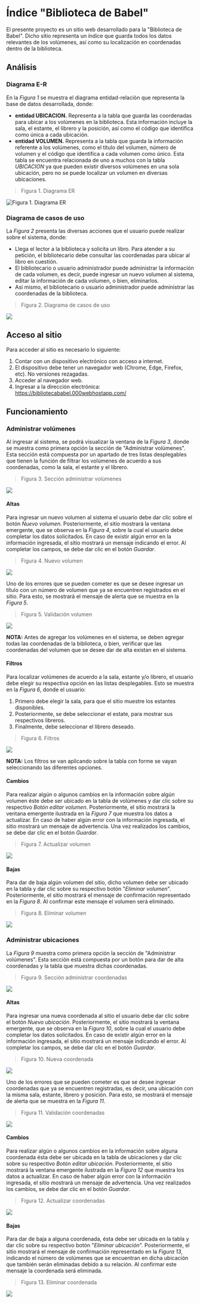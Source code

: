 # Índice "Biblioteca de Babel"
El presente proyecto es un sitio web desarrollado para la "Biblioteca de Babel". Dicho sitio representa un índice que guarda todos los datos relevantes de los volúmenes, así como su localización en coordenadas dentro de la biblioteca.

## Análisis
### Diagrama E-R
En la *Figura 1* se muestra el diagrama entidad-relación que representa la base de datos desarrollada, donde:
- **entidad UBICACION.** Representa a la tabla que guarda las coordenadas para ubicar a los volúmenes en la biblioteca. Esta información incluye la sala, el estante, el librero y la posición, así como el código que identifica como única a cada ubicación.
- **entidad VOLUMEN.** Representa a la tabla que guarda la información referente a los volúmenes, como el título del volumen, número de volumen y el código que identifica a cada volumen como único. Esta tabla se encuentra relacionada de uno a muchos con la tabla *UBICACION*  ya que pueden existir diversos volúmenes en una sola ubicación, pero no se puede localizar un volumen en diversas ubicaciones.

> Figura 1. Diagrama ER

![Figura 1. Diagrama ER](https://bibliotecababel.000webhostapp.com/documentacion/diagrama_er.png "Figura 1. Diagrama ER")


### Diagrama de casos de uso
La *Figura 2* presenta las diversas acciones que el usuario puede realizar sobre el sistema, donde:
- Llega el lector a la biblioteca y solicita un libro. Para atender a su petición, el bibliotecario debe consultar las coordenadas para ubicar al libro en cuestión.
- El bibliotecario o usuario administrador puede administrar la información de cada volumen, es decir, puede ingresar un nuevo volumen al sistema, editar la información de cada volumen, o bien, eliminarlos.
- Así mismo, el bibliotecario o usuario administrador puede administrar las coordenadas de la biblioteca.

> Figura 2. Diagrama de casos de uso

![](https://bibliotecababel.000webhostapp.com/documentacion/UseCaseDiagram.png)
## Acceso al sitio
Para acceder al sitio es necesario lo siguiente:
1. Contar con un dispositivo electrónico con acceso a internet.
1. El dispositivo debe tener un navegador web (Chrome, Edge, Firefox, etc). No versiones rezagadas.
1. Acceder al navegador web.
1.  Ingresar a la dirección electrónica:  https://bibliotecababel.000webhostapp.com/

## Funcionamiento
### Administrar volúmenes
Al ingresar al sistema, se podrá visualizar la ventana de la *Figura 3*, donde se muestra como primera opción la sección de "Administrar volúmenes". Esta sección está compuesta por un apartado de tres listas desplegables que tienen la función de filtrar los volúmenes de acuerdo a sus coordenadas, como la sala, el estante y el librero.

> Figura 3. Sección administrar volúmenes

![](https://bibliotecababel.000webhostapp.com/documentacion/admin_volumen.png)

#### Altas
Para ingresar un nuevo volumen al sistema el usuario debe dar clic sobre el botón *Nuevo volumen*. Posteriormente, el sitio mostrará la ventana emergente, que se observa en la *Figura 4*, sobre la cual el usuario debe completar los datos solicitados. En caso de existir algún error en la información ingresada, el sitio mostrará un mensaje indicando el error. 
Al completar los campos, se debe dar clic en el botón *Guardar*.

> Figura 4. Nuevo volumen

![](https://bibliotecababel.000webhostapp.com/documentacion/nuevo_volumen.png)

Uno de los errores que se pueden cometer es que se desee ingresar un título con un número de volumen que ya se encuentren registrados en el sitio. Para esto, se mostrará el mensaje de alerta que se muestra en la *Figura 5*.

> Figura 5. Validación volumen

![](https://bibliotecababel.000webhostapp.com/documentacion/validar_volumen.png)

**NOTA:** Antes de agregar los volúmenes en el sistema, se deben agregar todas las coordenadas de la biblioteca, o bien, verificar que las coordenadas del volumen que se desee dar de alta existan en el sistema. 

#### Filtros
Para localizar volúmenes de acuerdo a la sala, estante y/o librero, el usuario debe elegir su respectiva opción en las listas desplegables. Esto se muestra en la *Figura 6*, donde el usuario:
1. Primero debe elegir la sala, para que el sitio muestre los estantes disponibles.
1. Posteriormente, se debe seleccionar el estate, para mostrar sus respectivos libreros.
1. Finalmente, debe seleccionar el librero deseado.

> Figura 6. Filtros

![](https://bibliotecababel.000webhostapp.com/documentacion/filtros.png)

**NOTA:** Los filtros se van aplicando sobre la tabla con forme se vayan seleccionando las diferentes opciones.

#### Cambios
Para realizar algún o algunos cambios en la información sobre algún volumen éste debe ser ubicado en la tabla de volúmenes y dar clic sobre su respectivo *Botón editar volumen*. Posteriormente, el sitio mostrará la ventana emergente ilustrada en la *Figura 7* que muestra los datos a actualizar. En caso de haber algún error con la información ingresada, el sitio mostrará un mensaje de advertencia.
Una vez realizados los cambios, se debe dar clic en el botón *Guardar*.

> Figura 7. Actualizar volumen

![](https://bibliotecababel.000webhostapp.com/documentacion/editar_volumen.png)

#### Bajas
Para dar de baja algún volumen del sitio, dicho volumen debe ser ubicado en la tabla y dar clic sobre su respectivo botón "*Eliminar volumen*". Posteriormente, el sitio mostrará el mensaje de confirmación representado en la *Figura 8*. Al confirmar este mensaje el volumen será eliminado.

> Figura 8. Eliminar volumen

![](https://bibliotecababel.000webhostapp.com/documentacion/eliminar_volumen.png)

### Administrar ubicaciones
La *Figura 9* muestra como primera opción la sección de "Administrar volúmenes". Esta sección está compuesta por un botón para dar de alta coordenadas y la tabla que muestra dichas coordenadas.

> Figura 9. Sección administrar coordenadas

![](https://bibliotecababel.000webhostapp.com/documentacion/admin_ubicaciones.png)

#### Altas
Para ingresar una nueva coordenada al sitio el usuario debe dar clic sobre el botón *Nuevo ubicación*. Posteriormente, el sitio mostrará la ventana emergente, que se observa en la *Figura 10*, sobre la cual el usuario debe completar los datos solicitados. En caso de existir algún error en la información ingresada, el sitio mostrará un mensaje indicando el error. 
Al completar los campos, se debe dar clic en el botón *Guardar*.

> Figura 10. Nueva coordenada

![](https://bibliotecababel.000webhostapp.com/documentacion/nueva_ubicacion.png)

Uno de los errores que se pueden cometer es que se desee ingresar coordenadas que ya se encuentren registradas, es decir, una ubicación con la misma sala, estante, librero y posición. Para esto, se mostrará el mensaje de alerta que se muestra en la *Figura 11*.

> Figura 11. Validación coordenadas

![](https://bibliotecababel.000webhostapp.com/documentacion/validar_coordenadas.png)

#### Cambios
Para realizar algún o algunos cambios en la información sobre alguna coordenada ésta debe ser ubicada en la tabla de ubicaciones y dar clic sobre su respectivo *Botón editar ubicación*. Posteriormente, el sitio mostrará la ventana emergente ilustrada en la *Figura 12* que muestra los datos a actualizar. En caso de haber algún error con la información ingresada, el sitio mostrará un mensaje de advertencia.
Una vez realizados los cambios, se debe dar clic en el botón *Guardar*.

> Figura 12. Actualizar coordenadas

![](https://bibliotecababel.000webhostapp.com/documentacion/editar_ubicacion.png)

#### Bajas
Para dar de baja a alguna coordenada, ésta debe ser ubicada en la tabla y dar clic sobre su respectivo botón "*Eliminar ubicación*". Posteriormente, el sitio mostrará el mensaje de confirmación representado en la *Figura 13*, indicando el número de volúmenes que se encuentran en dicha ubicación que también serán eliminadas debido a su relación. Al confirmar este mensaje la coordenada será eliminada.

> Figura 13. Eliminar coordenada

![](https://bibliotecababel.000webhostapp.com/documentacion/eliminar_ubicacion.png)
